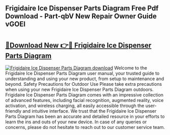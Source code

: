 ## Frigidaire Ice Dispenser Parts Diagram Free Pdf Download - Part-qbV New Repair Owner Guide vGOEl

# <h2><a href="http://dfsl1q2.blite.top/?on=Frigidaire+Ice+Dispenser+Parts+Diagram">🔗Download New 👉🔴 Frigidaire Ice Dispenser Parts Diagram</a></h2>

[![Frigidaire Ice Dispenser Parts Diagram download](https://i.imgur.com/lujVjoI.png)](http://dfsl1q2.blite.top/?on=Frigidaire+Ice+Dispenser+Parts+Diagram)
Welcome to the Frigidaire Ice Dispenser Parts Diagram user manual, your trusted guide to understanding and using your new product, from setup to maintenance and beyond. Safety Precautions for Outdoor Use Please take extra precautions when using your new Frigidaire Ice Dispenser Parts Diagram outdoors. Frigidaire Ice Dispenser Parts Diagram comes with an impressive collection of advanced features, including facial recognition, augmented reality, voice activation, and wireless charging, all easily accessible through the user-friendly and intuitive interface. We trust that the Frigidaire Ice Dispenser Parts Diagram has been an accurate and detailed resource in your efforts to learn the ins and outs of your new device. In case of any queries or concerns, please do not hesitate to reach out to our customer service team.
